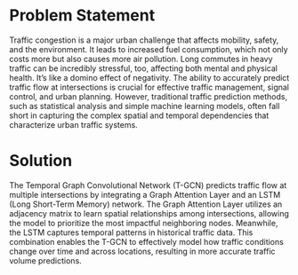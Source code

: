 <h1>Problem Statement</h1>
<p>Traffic congestion is a major urban challenge that affects mobility, safety, and the environment. It leads to increased fuel consumption, which not only costs more but also causes more air pollution. Long commutes in heavy traffic can be incredibly stressful, too, affecting both mental and physical health. It’s like a domino effect of negativity.
The ability to accurately predict traffic flow at intersections is crucial for effective traffic management, signal control, and urban planning. However, traditional traffic prediction methods, such as statistical analysis and simple machine learning models, often fall short in capturing the complex spatial and temporal dependencies that characterize urban traffic systems. </p>
<h1>Solution</h1>

<p>The Temporal Graph Convolutional Network (T-GCN) predicts traffic flow at multiple intersections by integrating a Graph Attention Layer and an LSTM (Long Short-Term Memory) network. The Graph Attention Layer utilizes an adjacency matrix to learn spatial relationships among intersections, allowing the model to prioritize the most impactful neighboring nodes. Meanwhile, the LSTM captures temporal patterns in historical traffic data. This combination enables the T-GCN to effectively model how traffic conditions change over time and across locations, resulting in more accurate traffic volume predictions.</p>
